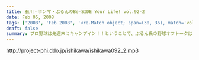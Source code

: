 ```yaml
---
title: 石川・ホンマ・ぶるんのBe-SIDE Your Life! vol.92-2
date: Feb 05, 2008
tags: ['2008', 'Feb 2008', '<re.Match object; span=(30, 36), match='vol.92'>']
draft: false
summary: プロ野球は先週末にキャンプイン！！ということで、ぶるん氏の野球オフトークは冴え渡っております！！そんな、「ぶるんのアルバイト情報」も聴けちゃうっ・・・ビーサイ。働くって大変です。NAMAE
---
```


http://project-phi.ddo.jp/ishikawa/ishikawa092_2.mp3
